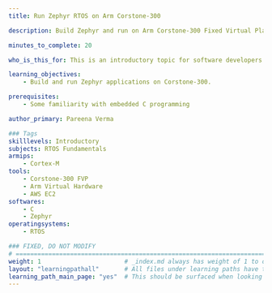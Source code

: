 ```yaml
---
title: Run Zephyr RTOS on Arm Corstone-300

description: Build Zephyr and run on Arm Corstone-300 Fixed Virtual Platform

minutes_to_complete: 20

who_is_this_for: This is an introductory topic for software developers getting started with Zephyr RTOS.

learning_objectives: 
    - Build and run Zephyr applications on Corstone-300.

prerequisites:
    - Some familiarity with embedded C programming

author_primary: Pareena Verma

### Tags
skilllevels: Introductory
subjects: RTOS Fundamentals
armips:
    - Cortex-M
tools:
    - Corstone-300 FVP
    - Arm Virtual Hardware
    - AWS EC2
softwares:
    - C
    - Zephyr
operatingsystems:
    - RTOS

### FIXED, DO NOT MODIFY
# ================================================================================
weight: 1                       # _index.md always has weight of 1 to order correctly
layout: "learningpathall"       # All files under learning paths have this same wrapper
learning_path_main_page: "yes"  # This should be surfaced when looking for related content. Only set for _index.md of learning path content.
---
```

